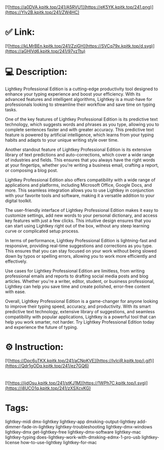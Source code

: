 [![https://a0DVA.kpitk.top/241/A5RVU1](https://eK5YK.kpitk.top/241.png)](https://Ylv2B.kpitk.top/241/ZW4HC)
# ✅ Link:
[![https://kLMrBEn.kpitk.top/241/ZzjGH](https://SVCq79x.kpitk.top/d.svg)](https://aGHIVd6.kpitk.top/241/97vzTtu)
# 💻 Description:
Lightkey Professional Edition is a cutting-edge productivity tool designed to enhance your typing experience and boost your efficiency. With its advanced features and intelligent algorithms, Lightkey is a must-have for professionals looking to streamline their workflow and save time on typing tasks.

One of the key features of Lightkey Professional Edition is its predictive text technology, which suggests words and phrases as you type, allowing you to complete sentences faster and with greater accuracy. This predictive text feature is powered by artificial intelligence, which learns from your typing habits and adapts to your unique writing style over time.

Another standout feature of Lightkey Professional Edition is its extensive library of text predictions and auto-corrections, which cover a wide range of industries and fields. This ensures that you always have the right words at your fingertips, whether you're writing a business email, crafting a report, or composing a blog post.

Lightkey Professional Edition also offers compatibility with a wide range of applications and platforms, including Microsoft Office, Google Docs, and more. This seamless integration allows you to use Lightkey in conjunction with your favorite tools and software, making it a versatile addition to your digital toolkit.

The user-friendly interface of Lightkey Professional Edition makes it easy to customize settings, add new words to your personal dictionary, and access key features with just a few clicks. This intuitive design ensures that you can start using Lightkey right out of the box, without any steep learning curve or complicated setup process.

In terms of performance, Lightkey Professional Edition is lightning-fast and responsive, providing real-time suggestions and corrections as you type. This ensures that you can stay focused on your work without being slowed down by typos or spelling errors, allowing you to work more efficiently and effectively.

Use cases for Lightkey Professional Edition are limitless, from writing professional emails and reports to drafting social media posts and blog articles. Whether you're a writer, editor, student, or business professional, Lightkey can help you save time and create polished, error-free content with ease.

Overall, Lightkey Professional Edition is a game-changer for anyone looking to improve their typing speed, accuracy, and productivity. With its smart predictive text technology, extensive library of suggestions, and seamless compatibility with popular applications, Lightkey is a powerful tool that can help you work smarter, not harder. Try Lightkey Professional Edition today and experience the future of typing.

# ⚙️ Instruction:
[![https://Dpc6uTKX.kpitk.top/241/aCNpKVE](https://IvlciR.kpitk.top/i.gif)](https://Qdr1gODq.kpitk.top/241/ez7GQ6)
#
[![https://ijdOsu.kpitk.top/241/stKJ1M](https://1WPh7C.kpitk.top/l.svg)](https://i8UCO1q.kpitk.top/241/zXSXcvKG)
# Tags:
lightkey-midi dmx-lightkey lightkey-app dmxking-output-lightkey add-dimmer-fade-in-lightkey lightkey-troubleshooting lightkey-dmx-windows lightkey-dmx get-lightkey-free lightkey-dmx-software lightkey-mac lightkey-typing does-lightkey-work-with-dmxking-edmx-1-pro-usb lightkey-license how-to-use-lightkey lightkey-for-mac





